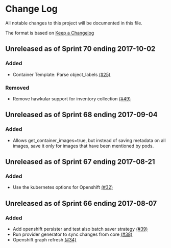 # Change Log

All notable changes to this project will be documented in this file.

The format is based on [Keep a Changelog](http://keepachangelog.com/en/1.0.0/)


## Unreleased as of Sprint 70 ending 2017-10-02

### Added
- Container Template: Parse object_labels [(#25)](https://github.com/ManageIQ/manageiq-providers-openshift/pull/25)

### Removed
- Remove hawkular support for inventory collection [(#49)](https://github.com/ManageIQ/manageiq-providers-openshift/pull/49)

## Unreleased as of Sprint 68 ending 2017-09-04

### Added
- Allows get_container_images=true, but instead of saving metadata on all images, save it only for images that have been mentioned by pods.

## Unreleased as of Sprint 67 ending 2017-08-21

### Added
- Use the kubernetes options for Openshift [(#32)](https://github.com/ManageIQ/manageiq-providers-openshift/pull/32)

## Unreleased as of Sprint 66 ending 2017-08-07

### Added
- Add openshift persister and test also batch saver strategy [(#39)](https://github.com/ManageIQ/manageiq-providers-openshift/pull/39)
- Run provider generator to sync changes from core [(#38)](https://github.com/ManageIQ/manageiq-providers-openshift/pull/38)
- Openshift graph refresh [(#34)](https://github.com/ManageIQ/manageiq-providers-openshift/pull/34)
